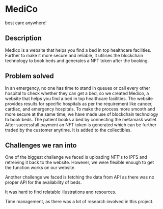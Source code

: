# MediCo

best care anywhere!

## Description

Medico is a website that helps you find a bed in top healthcare facilities. Further to make it more secure and reliable, it utilises the blockchain technology to book beds and generates a NFT token after the booking.

## Problem solved

In an emergency, no one has time to stand in queues or call every other hospital to check whether they can get a bed, so we created Medico, a website that helps you find a bed in top healthcare facilities. The website provides results for specific hospitals as per the requirement like cancer, cardiac, and emergency hospitals. To make the process more smooth and more secure at the same time, we have made use of blockchain technology to book beds. The patient books a bed by connecting the metamask wallet. After successfull payment an NFT token is generated which can be further traded by the customer anytime. It is added to the collectibles.

## Challenges we ran into

One of the biggest challenge we faced is uploading NFT's to IPFS and retreiving it back to the website. However, we were flexible enough to get the function works on our website.

Another challenge we faced is fetching the data from API as there was no proper API for the availability of beds.

 It was hard to find relatable illustrations and resources.

Time management, as there was a lot of research involved in this project.
